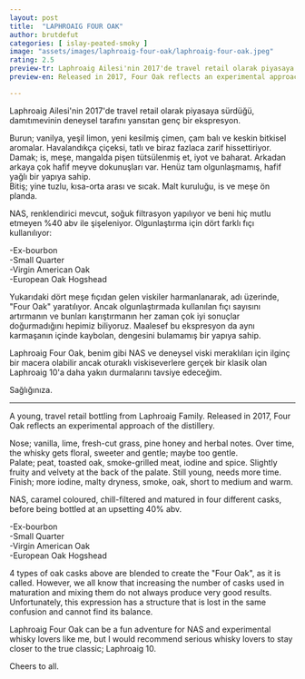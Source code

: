 ```yaml
---
layout: post
title:  "LAPHROAIG FOUR OAK"
author: brutdefut
categories: [ islay-peated-smoky ]
image: "assets/images/laphroaig-four-oak/laphroaig-four-oak.jpeg"
rating: 2.5
preview-tr: Laphroaig Ailesi'nin 2017'de travel retail olarak piyasaya sürdüğü genç ekspresyon.     
preview-en: Released in 2017, Four Oak reflects an experimental approach from The Laphroaig Distillery. 

---
```


Laphroaig Ailesi'nin 2017'de travel retail olarak piyasaya sürdüğü, damıtımevinin deneysel tarafını yansıtan genç bir ekspresyon.  

Burun; vanilya, yeşil limon, yeni kesilmiş çimen, çam balı ve keskin bitkisel aromalar. Havalandıkça çiçeksi, tatlı ve biraz fazlaca zarif hissettiriyor.  
Damak; is, meşe, mangalda pişen tütsülenmiş et, iyot ve baharat. Arkadan arkaya çok hafif meyve dokunuşları var. Henüz tam olgunlaşmamış, hafif yağlı bir yapıya sahip.  
Bitiş; yine tuzlu, kısa-orta arası ve sıcak. Malt kuruluğu, is ve meşe ön planda.  

NAS, renklendirici mevcut, soğuk filtrasyon yapılıyor ve beni hiç mutlu etmeyen %40 abv ile şişeleniyor. Olgunlaştırma için dört farklı fıçı kullanılıyor:   

-Ex-bourbon  
-Small Quarter  
-Virgin American Oak  
-European Oak Hogshead  

Yukarıdaki dört meşe fıçıdan gelen viskiler harmanlanarak, adı üzerinde, "Four Oak" yaratılıyor. Ancak olgunlaştırmada kullanılan fıçı sayısını artırmanın ve bunları karıştırmanın her zaman çok iyi sonuçlar doğurmadığını hepimiz biliyoruz. Maalesef bu ekspresyon da aynı karmaşanın içinde kaybolan, dengesini bulamamış bir yapıya sahip.  

Laphroaig Four Oak, benim gibi NAS ve deneysel viski meraklıları için ilginç bir macera olabilir ancak oturaklı viskiseverlere gerçek bir klasik olan Laphroaig 10'a daha yakın durmalarını tavsiye edeceğim.  

Sağlığınıza. 
 
-----------------------------------------------

<p id="english"></p>

A young, travel retail bottling from Laphroaig Family. Released in 2017, Four Oak reflects an experimental approach of the distillery.  
 
Nose; vanilla, lime, fresh-cut grass, pine honey and herbal notes. Over time, the whisky gets floral, sweeter and gentle; maybe too gentle.  
Palate; peat, toasted oak, smoke-grilled meat, iodine and spice. Slightly fruity and velvety at the back of the palate. Still young, needs more time.  
Finish; more iodine, malty dryness, smoke, oak, short to medium and warm.  

NAS, caramel coloured, chill-filtered and matured in four different casks, before being bottled at an upsetting 40% abv.  

-Ex-bourbon  
-Small Quarter  
-Virgin American Oak  
-European Oak Hogshead   

4 types of oak casks above are blended to create the "Four Oak", as it is called. However, we all know that increasing the number of casks used in maturation and mixing them do not always produce very good results. Unfortunately, this expression has a structure that is lost in the same confusion and cannot find its balance.  

Laphroaig Four Oak can be a fun adventure for NAS and experimental whisky lovers like me, but I would recommend serious whisky lovers to stay closer to the true classic; Laphroaig 10.  

Cheers to all.       
  
